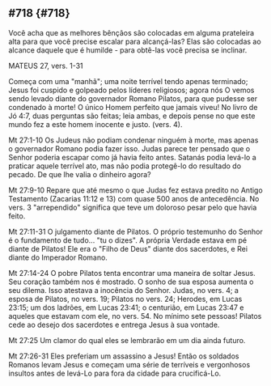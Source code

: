 ## #718 {#718}

Você acha que as melhores bênçãos são colocadas em alguma prateleira alta para que você precise escalar para alcançá-las? Elas são colocadas ao alcance daquele que é humilde - para obtê-las você precisa se inclinar.

MATEUS 27, vers. 1-31

Começa com uma &quot;manhã&quot;; uma noite terrível tendo apenas terminado; Jesus foi cuspido e golpeado pelos líderes religiosos; agora nós O vemos sendo levado diante do governador Romano Pilatos, para que pudesse ser condenado à morte! O único Homem perfeito que jamais viveu! No livro de Jó 4:7, duas perguntas são feitas; leia ambas, e depois pense no que este mundo fez a este homem inocente e justo. (vers. 4).

Mt 27:1-10 Os Judeus não podiam condenar ninguém à morte, mas apenas o governador Romano podia fazer isso. Judas parece ter pensado que o Senhor poderia escapar como já havia feito antes. Satanás podia levá-lo a praticar aquele terrível ato, mas não podia protegê-lo do resultado do pecado. De que lhe valia o dinheiro agora?

Mt 27:9-10 Repare que até mesmo o que Judas fez estava predito no Antigo Testamento (Zacarias 11:12 e 13) com quase 500 anos de antecedência. No vers. 3 &quot;arrependido&quot; significa que teve um doloroso pesar pelo que havia feito.

Mt 27:11-31 O julgamento diante de Pilatos. O próprio testemunho do Senhor é o fundamento de tudo... &quot;tu o dizes&quot;. A própria Verdade estava em pé diante de Pilatos! Ele era o &quot;Filho de Deus&quot; diante dos sacerdotes, e Rei diante do Imperador Romano.

Mt 27:14-24 O pobre Pilatos tenta encontrar uma maneira de soltar Jesus. Seu coração também nos é mostrado. O sonho de sua esposa aumenta o seu dilema. Isso atestava a inocência do Senhor. Judas, no vers. 4; a esposa de Pilatos, no vers. 19; Pilatos no vers. 24; Herodes, em Lucas 23:15; um dos ladrões, em Lucas 23:41; o centurião, em Lucas 23:47 e aqueles que estavam com ele, no vers. 54\. No mínimo sete pessoas! Pilatos cede ao desejo dos sacerdotes e entrega Jesus à sua vontade.

Mt 27:25 Um clamor do qual eles se lembrarão em um dia ainda futuro.

Mt 27:26-31 Eles preferiam um assassino a Jesus! Então os soldados Romanos levam Jesus e começam uma série de terríveis e vergonhosos insultos antes de levá-Lo para fora da cidade para crucificá-Lo.